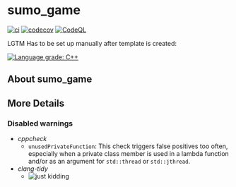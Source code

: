 # sumo_game

[![ci](https://github.com/valerioformato/sumo_game/actions/workflows/ci.yml/badge.svg)](https://github.com/valerioformato/sumo_game/actions/workflows/ci.yml)
[![codecov](https://codecov.io/gh/valerioformato/sumo_game/branch/main/graph/badge.svg)](https://codecov.io/gh/valerioformato/sumo_game)
[![CodeQL](https://github.com/valerioformato/sumo_game/actions/workflows/codeql-analysis.yml/badge.svg)](https://github.com/valerioformato/sumo_game/actions/workflows/codeql-analysis.yml)

LGTM Has to be set up manually after template is created:

[![Language grade: C++](https://img.shields.io/lgtm/grade/cpp/github/valerioformato/sumo_game)](https://lgtm.com/projects/g/valerioformato/sumo_game/context:cpp)

## About sumo_game



## More Details
### Disabled warnings
- *cppcheck*
    - `unusedPrivateFunction`: This check triggers false positives too often, especially when a private class member is used in a lambda function and/or as an argument for `std::thread` or `std::jthread`.
- *clang-tidy*
    - ![just kidding](https://imgflip.com/i/6c4c38)
